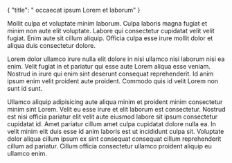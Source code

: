 {
  "title": " occaecat ipsum Lorem et laborum"
}

Mollit culpa et voluptate minim laborum. Culpa laboris magna fugiat et minim non aute elit voluptate. Labore qui consectetur cupidatat velit velit fugiat. Enim aute sit cillum aliquip. Officia culpa esse irure mollit dolor et aliqua duis consectetur dolore.

Lorem dolor ullamco irure nulla elit dolore in nisi ullamco nisi laborum nisi ea enim. Velit fugiat in et pariatur qui esse aute Lorem aliqua esse veniam. Nostrud in irure qui enim sint deserunt consequat reprehenderit. Id anim ipsum enim velit proident aute proident. Commodo quis id velit Lorem non sunt id sunt.

Ullamco aliquip adipisicing aute aliqua minim et proident minim consectetur minim sint Lorem. Velit eu esse irure et elit laborum est consectetur. Nostrud est nisi officia pariatur elit velit aute eiusmod labore sit ipsum consectetur cupidatat id. Amet pariatur cillum amet culpa cupidatat dolore nulla ea. In velit minim elit duis esse id anim laboris est ut incididunt culpa sit. Voluptate dolor aliqua cillum ipsum ex sint consequat consequat cillum reprehenderit cillum ad pariatur. Cillum officia consectetur ullamco proident aliquip eu ullamco enim.